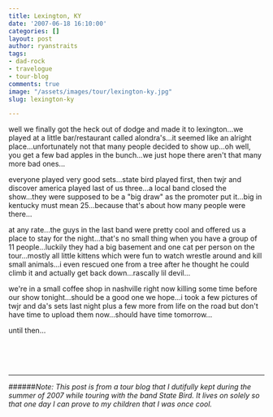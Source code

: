 ```yaml
---
title: Lexington, KY
date: '2007-06-18 16:10:00'
categories: []
layout: post
author: ryanstraits
tags:
- dad-rock
- travelogue
- tour-blog
comments: true
image: "/assets/images/tour/lexington-ky.jpg"
slug: lexington-ky

---
```

<!-- break -->

<p align="left">well we finally got the heck out of dodge and made it to lexington...we played at a little bar/restaurant called alondra's...it seemed like an alright place...unfortunately not that many people decided to show up...oh well, you get a few bad apples in the bunch...we just hope there aren't that many more bad ones...</p><p align="left">everyone played very good sets...state bird played first, then twjr and discover america played last of us three...a local band closed the show...they were supposed to be a "big draw" as the  promoter put it...big in kentucky must mean 25...because that's about how many people were there...</p><p align="left">at any rate...the guys in the last band were pretty cool and offered us a place to stay for the night...that's no small thing when you have a group of 11 people...luckily they had a big basement and one cat per person on the tour...mostly all little kittens which were fun to watch wrestle around and kill small animals...i even rescued one from a tree after he thought he could climb it and actually get back down...rascally lil devil...</p><p align="left">we're in a small coffee shop in nashville right now killing some time before our show tonight...should be a good one we hope...i took a few pictures of twjr and da's sets last night plus a few more from life on the road but don't have time to upload them now...should have time tomorrow...</p><p align="left">until then...</p><a href="http://4.bp.blogspot.com/_KgXD3LkdYNE/Rnb4Ksw1h2I/AAAAAAAAABg/RmdV6S9ifWU/s1600/6-18-07+010.jpg"></a><br /><a href="http://1.bp.blogspot.com/_KgXD3LkdYNE/Rnb4K8w1h3I/AAAAAAAAABo/KekOJsEIMxo/s1600/6-18-07+016.jpg"></a><br /><a href="http://2.bp.blogspot.com/_KgXD3LkdYNE/Rnb4LMw1h4I/AAAAAAAAABw/wu3mXJl7q60/s1600/6-18-07+024.jpg"></a><br /><a href="http://4.bp.blogspot.com/_KgXD3LkdYNE/Rnb4Lsw1h5I/AAAAAAAAAB4/QcZvNDfD3OM/s1600/6-18-07+027.jpg"></a>

---

######*Note: This post is from a tour blog that I dutifully kept during the summer of 2007 while touring with the band State Bird. It lives on solely so that one day I can prove to my children that I was once cool.*
